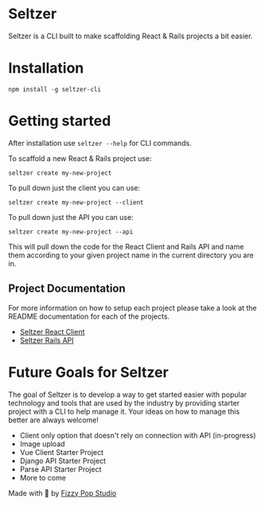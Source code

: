 # Seltzer

Seltzer is a CLI built to make scaffolding React & Rails projects a bit easier.

# Installation

```shell
npm install -g seltzer-cli
```

# Getting started

After installation use `seltzer --help` for CLI commands.

To scaffold a new React & Rails project use:

```shell
seltzer create my-new-project
```

To pull down just the client you can use:

```shell
seltzer create my-new-project --client
```

To pull down just the API you can use:

```shell
seltzer create my-new-project --api
```

This will pull down the code for the React Client and Rails API and name them according to your given project name in the current directory you are in.

## Project Documentation

For more information on how to setup each project please take a look at the README documentation for each of the projects.

- [Seltzer React Client](https://github.com/fizzypop-studio/seltzer-app)
- [Seltzer Rails API](https://github.com/fizzypop-studio/seltzer-api)

# Future Goals for Seltzer

The goal of Seltzer is to develop a way to get started easier with popular technology and tools that are used by the industry by providing starter project with a CLI to help manage it. Your ideas on how to manage this better are always welcome!

- Client only option that doesn't rely on connection with API (in-progress)
- Image upload
- Vue Client Starter Project
- Django API Starter Project
- Parse API Starter Project
- More to come


Made with 🥤 by [Fizzy Pop Studio](http://fizzypopstudio.com/)
